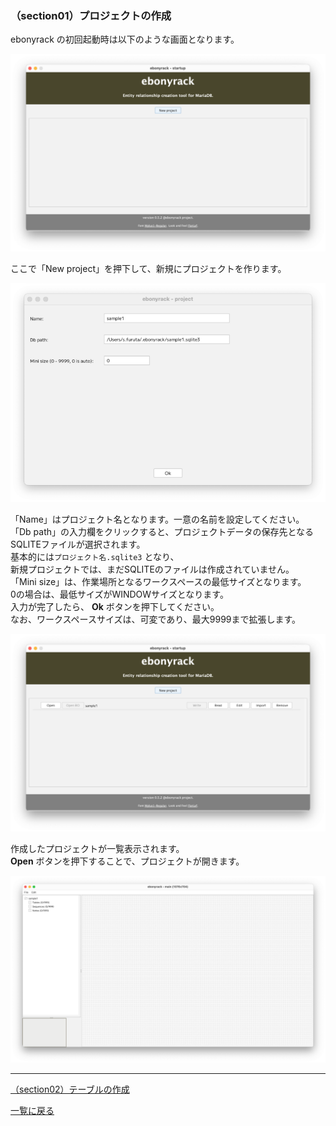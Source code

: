 ### （section01）プロジェクトの作成

ebonyrack の初回起動時は以下のような画面となります。  

![](../image/00_Startup_01.png)

ここで「New project」を押下して、新規にプロジェクトを作ります。  

![](../image/01_Project_01.png)

「Name」はプロジェクト名となります。一意の名前を設定してください。  
「Db path」の入力欄をクリックすると、プロジェクトデータの保存先となるSQLITEファイルが選択されます。  
基本的には`プロジェクト名.sqlite3` となり、  
新規プロジェクトでは、まだSQLITEのファイルは作成されていません。  
「Mini size」は、作業場所となるワークスペースの最低サイズとなります。  
0の場合は、最低サイズがWINDOWサイズとなります。  
入力が完了したら、 __Ok__ ボタンを押下してください。  
なお、ワークスペースサイズは、可変であり、最大9999まで拡張します。  

![](../image/02_Startup_02.png)

作成したプロジェクトが一覧表示されます。  
 __Open__ ボタンを押下することで、プロジェクトが開きます。  

![](../image/03_Main_01.png)

---

[（section02）テーブルの作成](section02.md)

[一覧に戻る](../manual.ja.md)